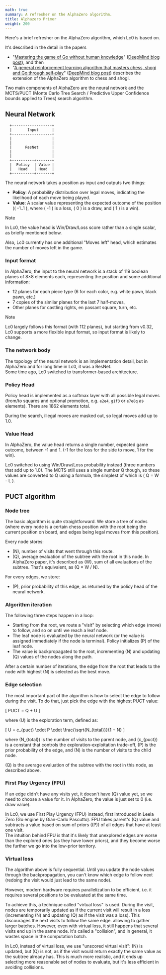 ```yaml
---
math: true
summary: A refresher on the AlphaZero algorithm.
title: Alphazero Primer
weight: 200
---
```


Here's a brief refresher on the AlphaZero algorithm, which Lc0 is based on.

It's described in the detail in the papers

* "[Mastering the game of Go without human knowledge](https://www.nature.com/articles/nature24270.epdf?author_access_token=VJXbVjaSHxFoctQQ4p2k4tRgN0jAjWel9jnR3ZoTv0PVW4gB86EEpGqTRDtpIz-2rmo8-KG06gqVobU5NSCFeHILHcVFUeMsbvwS-lxjqQGg98faovwjxeTUgZAUMnRQ)"
([DeepMind blog post](https://deepmind.com/blog/article/alphago-zero-starting-from-scratch)),
and then
* "[A general reinforcement learning algorithm that masters chess, shogi and Go through self-play](https://storage.googleapis.com/deepmind-media/DeepMind.com/Blog/alphazero-shedding-new-light-on-chess-shogi-and-go/alphazero_preprint.pdf)"
([DeepMind blog post](https://deepmind.google/discover/blog/alphazero-shedding-new-light-on-chess-shogi-and-go/))
describes the extension of the AlphaZero algorithm to chess and shogi.

Two main components of AlphaZero are the neural network and the MCTS/PUCT (Monte
Carlo Tree Search / Predictive Upper Confidence bounds applied to Trees) search
algorithm.

## Neural Network

```goat
  +------------------+
  |       Input      |
  +------------------+
  |                  |
  |                  |
  |      ResNet      |
  |                  |
  |                  |
  +----------+-------+
  |  Policy  | Value |
  |   Head   | Head  |
  +----------+-------+
```

The neural network takes a position as input and outputs two things:

* **Policy**: A probability distribution over legal moves, indicating the
  likelihood of each move being played.
* **Value**: A scalar value representing the expected outcome of the position
  (\( -1..1 \), where \( -1 \) is a loss, \( 0 \) is a draw, and \( 1 \) is a
  win).

> [!NOTE]
>
> In Lc0, the value head is Win/Draw/Loss score rather than a single scalar, as
> briefly mentioned below.
>
> Also, Lc0 currently has one additional "Moves left" head, which estimates the
> number of moves left in the game.

### Input format

In AlphaZero, the input to the neural network is a stack of 119 boolean planes
of 8×8 elements each, representing the position and some additional information:

* 12 planes for each piece type (6 for each color, e.g. white pawn, black pawn,
  etc.)
* 7 copies of the similar planes for the last 7 half-moves,
* Other planes for castling rights, en passant square, turn, etc.

> [!NOTE]
>
> Lc0 largely follows this format (with 112 planes), but starting from v0.32,
> Lc0 supports a more flexible input format, so input format is likely to
> change.

### The network body

The topology of the neural network is an implementation detail, but in AlphaZero
and for long time in Lc0, it was a ResNet.  
Some time ago, Lc0 switched to transformer-based architecture.

### Policy Head

Policy head is implemented as a softmax layer with all possible legal moves
(from/to squares and optional promotion, e.g. `e2e4`, `g1f3` or `e7e8q` as
elements). There are 1862 elements total.

During the search, illegal moves are masked out, so legal moves add up to 1.0.

### Value Head

In AlphaZero, the value head returns a single number, expected game outcome,
between -1 and 1. (-1 for the loss for the side to move, 1 for the win).

Lc0 switched to using Win/Draw/Loss probability instead (three numbers that add
up to 1.0). The MCTS still uses a single number Q though, so these values are
converted to Q using a formula, the simplest of which is \( Q = W - L \).

## PUCT algorithm

### Node tree

The basic algorithm is quite straightforward. We store a tree of nodes (where
every node is a certain chess position with the root being the current position
on board, and edges being legal moves from this position).

Every node stores:

* \(N\), number of visits that went through this route.
* \(Q\), average evaluation of the subtree with the root in this node. In
  AlphaZero paper, it's described as \(W\), sum of all evaluations of the
  subtree. That's equivalent, as \(Q = W / N\).

For every edges, we store:

* \(P\), prior probability of this edge, as returned by the policy head of the  
  neural network.

### Algorithm iteration

The following three steps happen in a loop:

* Starting from the root, we route a "visit" by selecting which edge (move) to
  follow, and so on until we reach a leaf node.
* The leaf node is evaluated by the neural network (or the value is assigned
  immediately if the node is terminal). Policy initializes \(P\) of the leaf
  node.
* The value is backpropagated to the root, incrementing \(N\) and updating \(Q\)
  values of the nodes along the path.

After a certain number of iterations, the edge from the root that leads to the
node with highest \(N\) is selected as the best move.

### Edge selection

The most important part of the algorithm is how to select the edge to follow
during the visit. To do that, just pick the edge with the highest PUCT value:

\[
PUCT = Q + U
\]

where \(U\) is the exploration term, defined as:

\[
U = c_{puct} \cdot P \cdot \frac{\sqrt{N_{total}}}{1 + N}
\]

where \(N_{total}\) is the number of visits to the parent node, and \(c_{puct}\)
is a constant that controls the exploration-exploitation trade-off, \(P\) is the
prior probability of the edge, and \(N\) is the number of visits to the child
node.

\(Q\) is the average evaluation of the subtree with the root in this node, as
described above.

### First Play Urgency (FPU)

If an edge didn't have any visits yet, it doesn't have \(Q\) value yet, so we
need to choose a value for it. In AlphaZero, the value is just set to 0 (i.e.
draw value).

In Lc0, we use First Play Urgency (FPU) instead, first introduced in Leela Zero
(Go engine by Gian-Carlo Pascutto). FPU takes parent's \(Q\) value and subtracts
a value based on sum of priors (\(P\)) of all edges that have at least one
visit.  
The intuition behind FPU is that it's likely that unexplored edges are worse
than the explored ones (as they have lower priors), and they become worse the
further we go into the low-prior territory.

### Virtual loss

The algorithm above is fully sequential. Until you update the node values
through the backpropagation, you can't know which edge to follow next (redoing
the visit would just lead to the same node).

However, modern hardware requires parallelization to be efficient, i.e. it
requires several positions to be evaluated at the same time.

To achieve this, a technique called "virtual loss" is used. During the visit,
nodes are temporarily updated as if the current visit will result in a loss
(incrementing \(N\) and updating \(Q\) as if the visit was a loss). This
discourages the next visits to follow the same edge. allowing to gather larger
batches. However, even with virtual loss, it still happens that several visits
end up in the same node. It's called a "collision", and in general, it wastes
space in the computation batch.

In Lc0, instead of virtual loss, we use "unscored virtual visit": \(N\) is
updated, but \(Q\) is not, as if the visit would return exactly the same value
as the subtree already has. This is much more realistic, and it ends up
selecting more reasonable set of nodes to evaluate, but it's less efficient in
avoiding collisions.
